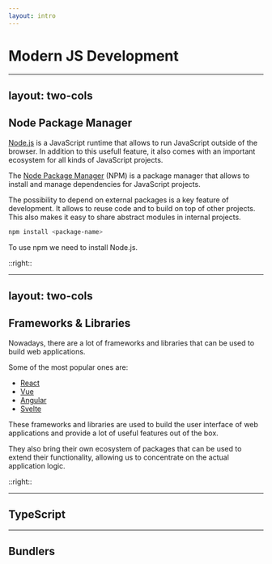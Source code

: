 ```yaml
---
layout: intro
---
```


# Modern JS Development

<Toc mode="onlySiblings" />

---
layout: two-cols
---

## Node Package Manager

[Node.js](https://nodejs.org) is a JavaScript runtime that allows to run JavaScript outside of the browser.
In addition to this usefull feature, it also comes with an important ecosystem for all kinds of JavaScript projects.

The [Node Package Manager](https://www.npmjs.com) (NPM) is a package manager that allows to install and manage dependencies for JavaScript projects.

The possibility to depend on external packages is a key feature of development.
It allows to reuse code and to build on top of other projects.
This also makes it easy to share abstract modules in internal projects.

```bash
npm install <package-name>
```

To use npm we need to install Node.js.

::right::

<v-img src="./img/node.png" class="ml-18" width="300px" height="500px" />

---
layout: two-cols
---

## Frameworks & Libraries

Nowadays, there are a lot of frameworks and libraries that can be used to build web applications.

Some of the most popular ones are:

-   [React](https://reactjs.org)
-   [Vue](https://vuejs.org)
-   [Angular](https://angular.io)
-   [Svelte](https://svelte.dev)

These frameworks and libraries are used to build the user interface of web applications and provide a lot of useful features out of the box.

They also bring their own ecosystem of packages that can be used to extend their functionality, allowing us to concentrate on the actual application logic.

::right::

<v-img src="./img/storing-books.png" class="ml-8" width="400px" height="500px" />

---

## TypeScript

---

## Bundlers
